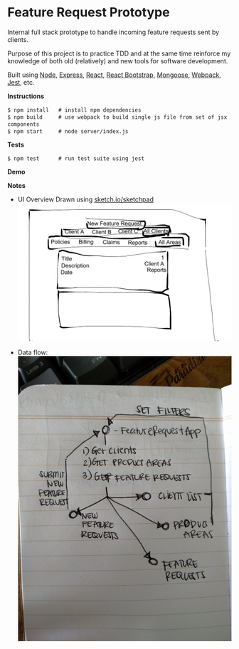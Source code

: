 # Feature Request Prototype

Internal full stack prototype to handle incoming feature requests sent by clients.

Purpose of this project is to practice TDD and at the same time reinforce my knowledge of both old (relatively) and new tools for software development.

Built using [Node](https://github.com/nodejs/node), [Express](https://github.com/expressjs/express), [React](https://github.com/facebook/react), [React Bootstrap](https://github.com/react-bootstrap/react-bootstrap), [Mongoose](https://github.com/Automattic/mongoose), [Webpack](https://github.com/webpack/webpack), [Jest](https://github.com/facebook/jest), etc.

**Instructions**
```
$ npm install   # install npm dependencies
$ npm build     # use webpack to build single js file from set of jsx components
$ npm start     # node server/index.js
```

**Tests**
```
$ npm test      # run test suite using jest
```

**Demo**

**Notes**
- UI Overview
Drawn using [sketch.io/sketchpad](https://sketch.io/sketchpad)
![alt tag](https://raw.githubusercontent.com/rjbernaldo/feature-request-prototype/master/wireframe.png)

- Data flow:
![alt tag](https://raw.githubusercontent.com/rjbernaldo/feature-request-prototype/master/dataflow.jpg)
